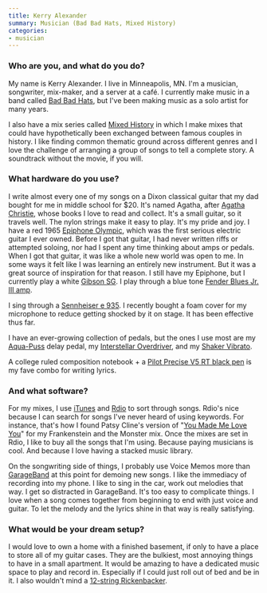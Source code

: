 ```yaml
---
title: Kerry Alexander
summary: Musician (Bad Bad Hats, Mixed History)
categories:
- musician
---
```


### Who are you, and what do you do?

My name is Kerry Alexander. I live in Minneapolis, MN. I'm a musician, songwriter, mix-maker, and a server at a café. I currently make music in a band called [Bad Bad Hats](http://www.badbadhats.com/ "A band from Minneapolis."), but I've been making music as a solo artist for many years.

I also have a mix series called [Mixed History](http://mixedhistory.tumblr.com/ "A collection of mixes for history's famous couples.") in which I make mixes that could have hypothetically been exchanged between famous couples in history. I like finding common thematic ground across different genres and I love the challenge of arranging a group of songs to tell a complete story. A soundtrack without the movie, if you will.

### What hardware do you use?

I write almost every one of my songs on a Dixon classical guitar that my dad bought for me in middle school for $20. It's named Agatha, after [Agatha Christie](http://www.newyorker.com/magazine/2010/08/16/queen-of-crime "A New Yorker article about Agatha Christie."), whose books I love to read and collect. It's a small guitar, so it travels well. The nylon strings make it easy to play. It's my pride and joy. I have a red 1965 [Epiphone Olympic][olympic], which was the first serious electric guitar I ever owned. Before I got that guitar, I had never written riffs or attempted soloing, nor had I spent any time thinking about amps or pedals. When I got that guitar, it was like a whole new world was open to me. In some ways it felt like I was learning an entirely new instrument. But it was a great source of inspiration for that reason. I still have my Epiphone, but I currently play a white [Gibson SG][gibson-sg]. I play through a blue tone [Fender Blues Jr. III amp][blues-junior-iii].

I sing through a [Sennheiser e 935][e-935]. I recently bought a foam cover for my microphone to reduce getting shocked by it on stage. It has been effective thus far.

I have an ever-growing collection of pedals, but the ones I use most are my [Aqua-Puss][] delay pedal, my [Interstellar Overdriver][intersteller-overdriver], and my [Shaker Vibrato][shaker-vibrato].

A college ruled composition notebook + a [Pilot Precise V5 RT black pen][precise-v5-rt] is my fave combo for writing lyrics.

### And what software?

For my mixes, I use [iTunes][] and [Rdio][] to sort through songs. Rdio's nice because I can search for songs I've never heard of using keywords. For instance, that's how I found Patsy Cline's version of "[You Made Me Love You](https://www.youtube.com/watch?v=rB5rlL8vDAo "A YouTube video of Patsy Cline singing 'You Made Me Love You.'")" for my Frankenstein and the Monster mix. Once the mixes are set in Rdio, I like to buy all the songs that I'm using. Because paying musicians is cool. And because I love having a stacked music library.

On the songwriting side of things, I probably use Voice Memos more than [GarageBand][] at this point for demoing new songs. I like the immediacy of recording into my phone. I like to sing in the car, work out melodies that way. I get so distracted in GarageBand. It's too easy to complicate things. I love when a song comes together from beginning to end with just voice and guitar. To let the melody and the lyrics shine in that way is really satisfying.

### What would be your dream setup?

I would love to own a home with a finished basement, if only to have a place to store all of my guitar cases. They are the bulkiest, most annoying things to have in a small apartment. It would be amazing to have a dedicated music space to play and record in. Especially if I could just roll out of bed and be in it. I also wouldn't mind a [12-string Rickenbacker][360-12].

[360-12]: http://www.rickenbacker.com/model.asp?model=360/12 "A 12 string electric guitar."
[aqua-puss]: https://www.jimdunlop.com/product/whe701-7-10137-04616-0.do "An analog delay."
[blues-junior-iii]: https://www.fender.com/guitar-amplifiers/contemporary/blues-junior-iii/product-2230500.html "A guitar amp."
[e-935]: https://en-us.sennheiser.com/vocal-microphone-dynamic-cardioid-e-935 "A microphone."
[gibson-sg]: https://en.wikipedia.org/wiki/Gibson_SG "An electric guitar."
[intersteller-overdriver]: http://www.killerrockandroll.com/deathbyaudio/interstellaroverdriver.html "An overdrive pedal."
[olympic]: http://epiphonewiki.com/index.php/Olympic "An electric guitar."
[precise-v5-rt]: https://www.amazon.com/Pilot-Precise-Retractable-Rolling-Extra/dp/B001E6A9M8/ "A retractable ball point pen."
[shaker-vibrato]: http://www.tcelectronic.com/shaker-vibrato/ "A vibrato effect pedal."
[garageband]: https://www.apple.com/mac/garageband/ "An audio recording and editing tool for the Mac."
[itunes]: https://www.apple.com/itunes/ "A jukebox application and online store."
[rdio]: http://www.rdio.com/home/en-us/ "A music streaming service."
